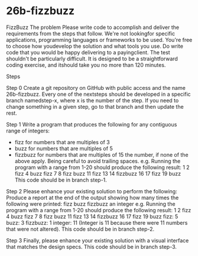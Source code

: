 # 26b-fizzbuzz

FizzBuzz
The problem
Please write code to accomplish and deliver the requirements from the steps that follow. We're not lookingfor specific applications, programming languages or frameworks to be used. You're free to choose how youdevelop the solution and what tools you use. Do write code that you would be happy delivering to a payingclient.
The test shouldn't be particularly difficult. It is designed to be a straightforward coding exercise, and itshould take you no more than 120 minutes.

Steps

Step 0
Create a git repository on GitHub with public access and the name 26b-fizzbuzz. 
Every one of the nextsteps should be developed in a specific branch namedstep-x, where x is the number of the step.
If you need to change something in a given step, go to that branch and then update the rest.

Step 1
Write a program that produces the following for any contiguous range of integers:
- fizz for numbers that are multiples of 3
- buzz for numbers that are multiples of 5
- fizzbuzz for numbers that are multiples of 15 the number, if none of the above apply.
Being careful to avoid trailing spaces.
e.g. Running the program with a range from 1-20 should produce the following result:
1 2 fizz 4 buzz fizz 7 8 fizz buzz 11 fizz 13 14 fizzbuzz 16 17 fizz 19 buzz
This code should be in branch step-1.

Step 2
Please enhance your existing solution to perform the following:
Produce a report at the end of the output showing how many times the following were printed:
fizz
buzz
fizzbuzz
an integer
e.g. Running the program with a range from 1-20 should produce the following result:
1 2 fizz 4 buzz fizz 7 8 fizz buzz 11 fizz 13 14 fizzbuzz 16 17 fizz 19 buzz fizz: 5 buzz: 3 fizzbuzz: 1 integer: 11
(Integer is 11 because there were 11 numbers that were not altered).
This code should be in branch step-2.

Step 3
Finally, please enhance your existing solution with a visual interface that matches the
design specs.
This code should be in branch step-3.